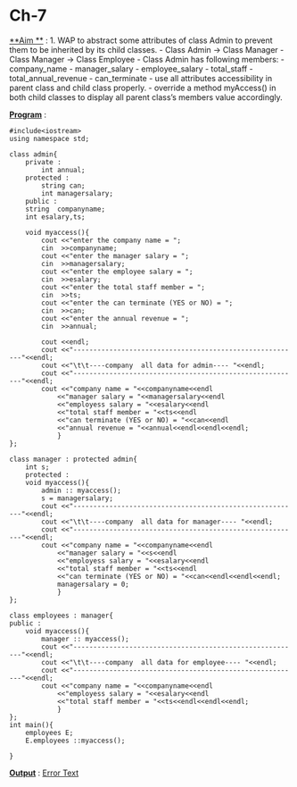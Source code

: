 <h1>Ch-7</h1>
<u>**Aim **</u> : 1. WAP to abstract some attributes of class Admin to
prevent them to be inherited by its child classes.
- Class Admin -> Class Manager
- Class Manager -> Class Employee
- Class Admin has following members:
- company_name
- manager_salary
- employee_salary
- total_staff
- total_annual_revenue
- can_terminate
- use all attributes accessibility in parent class and
child class properly.
- override a method myAccess() in both child
classes to display all parent class’s members value
accordingly.

<u>**Program**</u> :

    #include<iostream>
    using namespace std;

    class admin{
        private :
            int annual;
        protected :
            string can;
            int managersalary;
        public :
        string  companyname;
        int esalary,ts;

        void myaccess(){
            cout <<"enter the company name = ";
            cin  >>companyname;
            cout <<"enter the manager salary = ";
            cin  >>managersalary;
            cout <<"enter the employee salary = ";
            cin  >>esalary;
            cout <<"enter the total staff member = ";
            cin  >>ts;
            cout <<"enter the can terminate (YES or NO) = ";
            cin  >>can;
            cout <<"enter the annual revenue = ";
            cin  >>annual;

            cout <<endl;
            cout <<"---------------------------------------------------------"<<endl;
            cout <<"\t\t----company  all data for admin---- "<<endl;
            cout <<"---------------------------------------------------------"<<endl;
            cout <<"company name = "<<companyname<<endl
                <<"manager salary = "<<managersalary<<endl
                <<"employess salary = "<<esalary<<endl
                <<"total staff member = "<<ts<<endl
                <<"can terminate (YES or NO) = "<<can<<endl
                <<"annual revenue = "<<annual<<endl<<endl<<endl;
                }
    };

    class manager : protected admin{
        int s;
        protected :
        void myaccess(){
            admin :: myaccess();
            s = managersalary;
            cout <<"---------------------------------------------------------"<<endl;
            cout <<"\t\t----company  all data for manager---- "<<endl;
            cout <<"---------------------------------------------------------"<<endl;
            cout <<"company name = "<<companyname<<endl
                <<"manager salary = "<<s<<endl
                <<"employess salary = "<<esalary<<endl
                <<"total staff member = "<<ts<<endl
                <<"can terminate (YES or NO) = "<<can<<endl<<endl<<endl;
                managersalary = 0;
                }
    };

    class employees : manager{
    public :
        void myaccess(){
            manager :: myaccess();
            cout <<"---------------------------------------------------------"<<endl;
            cout <<"\t\t----company  all data for employee---- "<<endl;
            cout <<"---------------------------------------------------------"<<endl;
            cout <<"company name = "<<companyname<<endl
                <<"employess salary = "<<esalary<<endl
                <<"total staff member = "<<ts<<endl<<endl<<endl;
                }
    };
    int main(){
        employees E;
        E.employees ::myaccess();

    }

<u>**Output**</u> :
[Error Text]()

